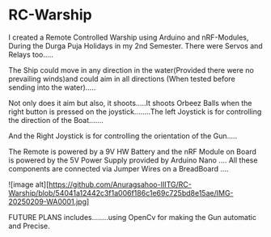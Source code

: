 # RC-Warship
I created a Remote Controlled Warship using Arduino and nRF-Modules, During the Durga Puja Holidays in my 2nd Semester.
There were Servos and Relays too.....


The Ship could move in any direction in the water(Provided there were no prevailing winds)and could aim in all directions (When tested before sending into the water).....

Not only does it aim but also, it shoots.....It shoots Orbeez Balls when the right button is pressed on the joystick........The left Joystick is for controlling the direction of the Boat.......


And the Right Joystick is for controlling the orientation of the Gun.....

The Remote is powered by a 9V HW Battery and the nRF Module on Board is powered by the 5V Power Supply provided by Arduino Nano .... All these components are connected via Jumper Wires on a BreadBoard ....

![image alt][https://github.com/Anuragsahoo-IIITG/RC-Warship/blob/54041a12442c3f1a006f186c1e69c725bd8e15ae/IMG-20250209-WA0001.jpg]

FUTURE PLANS includes........using OpenCv for making the Gun automatic and Precise.
